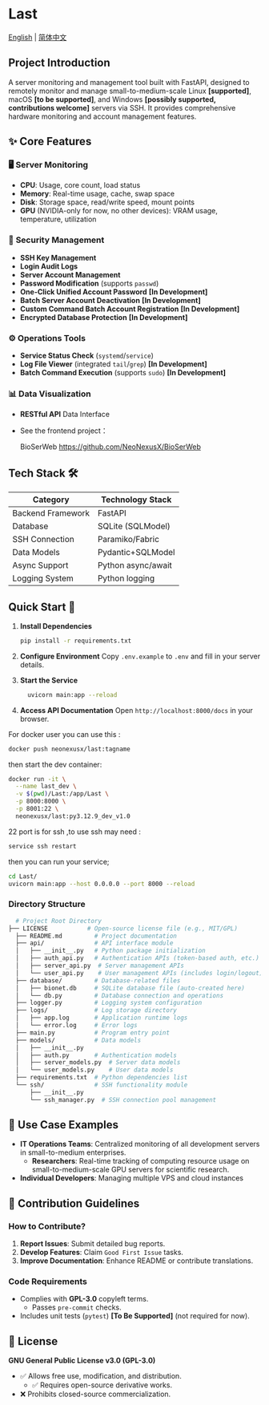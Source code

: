 # Last

[English](README.md) | [简体中文](README.zh-CN.md)

## Project Introduction

A server monitoring and management tool built with FastAPI, designed to remotely monitor and manage small-to-medium-scale Linux **[supported]**, macOS **[to be supported]**, and Windows **[possibly supported, contributions welcome]** servers via SSH. It provides comprehensive hardware monitoring and account management features.

## ✨ Core Features

### 🖥️ **Server Monitoring**

- **CPU**: Usage, core count, load status
- **Memory**: Real-time usage, cache, swap space
- **Disk**: Storage space, read/write speed, mount points
- **GPU** (NVIDIA-only for now, no other devices): VRAM usage, temperature, utilization

### 🔐 **Security Management**

- **SSH Key Management**
- **Login Audit Logs**
- **Server Account Management**
- **Password Modification** (supports `passwd`)
- **One-Click Unified Account Password** **[In Development]**
- **Batch Server Account Deactivation** **[In Development]**
- **Custom Command Batch Account Registration** **[In Development]**
- **Encrypted Database Protection** **[In Development]**

### ⚙️ **Operations Tools**

- **Service Status Check** (`systemd`/`service`)
- **Log File Viewer** (integrated `tail`/`grep`) **[In Development]**
- **Batch Command Execution** (supports `sudo`) **[In Development]**

### 📊 **Data Visualization**

- **RESTful API** Data Interface

- See the frontend project：

  BioSerWeb https://github.com/NeoNexusX/BioSerWeb 

## Tech Stack 🛠️

| Category          | Technology Stack    |
|-------------------|---------------------|
| Backend Framework | FastAPI             |
| Database          | SQLite (SQLModel)   |
| SSH Connection    | Paramiko/Fabric     |
| Data Models       | Pydantic+SQLModel   |
| Async Support     | Python async/await  |
| Logging System    | Python logging      |

## Quick Start 🚀

1. **Install Dependencies**

   ```bash
   pip install -r requirements.txt  
   ```

  2. **Configure Environment**
      Copy `.env.example` to `.env` and fill in your server details.

3. **Start the Service**

   ```bash
     uvicorn main:app --reload  
   ```

4. **Access API Documentation**
     Open `http://localhost:8000/docs` in your browser.

For docker user you can use this :

```bash
docker push neonexusx/last:tagname
```

then start the dev container:

```bash
docker run -it \
  --name last_dev \
  -v $(pwd)/Last:/app/Last \
  -p 8000:8000 \
  -p 8001:22 \
  neonexusx/last:py3.12.9_dev_v1.0
```

22 port is for ssh ,to use ssh may need :

```bash
service ssh restart
```

 then you can run your service;

```bash
cd Last/
uvicorn main:app --host 0.0.0.0 --port 8000 --reload
```

### Directory Structure

```bash
  # Project Root Directory  
├── LICENSE           # Open-source license file (e.g., MIT/GPL)  
  ├── README.md         # Project documentation  
  ├── api/              # API interface module  
  │   ├── __init__.py   # Python package initialization  
  │   ├── auth_api.py   # Authentication APIs (token-based auth, etc.)  
  │   ├── server_api.py  # Server management APIs  
  │   └── user_api.py    # User management APIs (includes login/logout)  
  ├── database/         # Database-related files  
  │   ├── bionet.db     # SQLite database file (auto-created here)  
  │   └── db.py         # Database connection and operations  
  ├── logger.py         # Logging system configuration  
  ├── logs/             # Log storage directory  
  │   ├── app.log       # Application runtime logs  
  │   └── error.log     # Error logs  
  ├── main.py           # Program entry point  
  ├── models/           # Data models  
  │   ├── __init__.py  
  │   ├── auth.py       # Authentication models  
  │   ├── server_models.py  # Server data models  
  │   └── user_models.py    # User data models  
  ├── requirements.txt  # Python dependencies list  
  └── ssh/              # SSH functionality module  
      ├── __init__.py  
      └── ssh_manager.py  # SSH connection pool management  
```

  ## 🌟 Use Case Examples

- **IT Operations Teams**: Centralized monitoring of all development servers in small-to-medium enterprises.
  - **Researchers**: Real-time tracking of computing resource usage on small-to-medium-scale GPU servers for scientific research.
- **Individual Developers**: Managing multiple VPS and cloud instances
## 🤝 Contribution Guidelines

### How to Contribute?

1. **Report Issues**: Submit detailed bug reports.
  2. **Develop Features**: Claim `Good First Issue` tasks.
3. **Improve Documentation**: Enhance README or contribute translations.

  ### Code Requirements

- Complies with **GPL-3.0** copyleft terms.
  - Passes `pre-commit` checks.
- Includes unit tests (`pytest`) **[To Be Supported]** (not required for now).

## 📜 License

**GNU General Public License v3.0 (GPL-3.0)**

- ✅ Allows free use, modification, and distribution.
  - ✅ Requires open-source derivative works.
- ❌ Prohibits closed-source commercialization.
